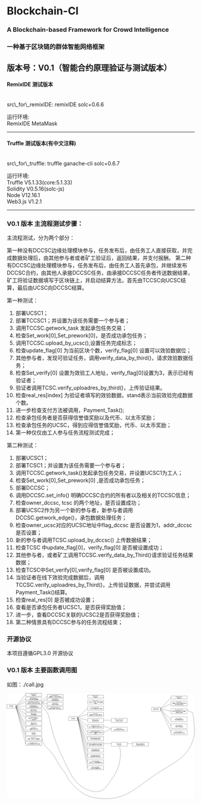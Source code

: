 # Blockchain-CI
### A Blockchain-based Framework for Crowd Intelligence
### 一种基于区块链的群体智能网络框架

版本号：V0.1（智能合约原理验证与测试版本） 
--------------------------------------------------------
#### RemixIDE 测试版本
<br>
src\_for\_remixIDE:   
remixIDE  
solc+0.6.6


运行环境:<br>
    RemixIDE MetaMask

--------------------------------------------------------

#### Truffle 测试版本(有中文注释)
<br>
src\_for\_truffle:    
truffle   
ganache-cli
solc+0.6.7


运行环境:<br>
    Truffle   V5.1.33(core:5.1.33)<br>
    Solidity  V0.5.16(solc-js)<br>
    Node      V12.16.1<br>
    Web3.js   V1.2.1<br>
    
    
--------------------------------------------------------

### V0.1 版本 主流程测试步骤：


主流程测试，分为两个部分：


第一种没有DCCSC边缘处理模块参与，任务发布后，由任务工人直接获取，并完成数据处理后，由其他参与者或者矿工验证后，返回结果，并支付报酬。
第二种有DCCSC边缘处理模块参与，任务发布后，由任务工人首先承包，并继续发布DCCSC合约，由其他人承接DCCSC任务，由承接DCCSC任务者传送数据结果，矿工将验证数据填写于区块链上，并启动结算方法，首先由TCCSC向UCSC结算，最后由UCSC向DCCSC结算。


第一种测试：
1.	部署UCSC1；
2.	部署TCCSC1；并设置为该任务需要一个参与者；
3.	调用TCCSC.getwork_task 发起承包任务交易；
4.	检查Set_work[0],Set_prework[0]，是否成功承包任务；
5.	调用TCCSC.upload_by_ucsc(),设置任务完成标志；
6.	检查update_flag[0] 为当前区块个数，verify_flag[0] 设置可以效验数据位；
7.	其他参与者，发现可验证任务，调用verify_data_by_third()，请求效验数据任务；
8.	检查Set_verify[0] 设置为效验工人地址，verify_flag[0]设置为3，表示已经有验证者；
9.	验证者调用TCSC.verify_uploadres_by_third()，上传验证结果。
10.	检查real_res[index] 为验证者填写的效验数据，stand表示当前效验完成数据个数。
11.	进一步检查支付方法被调用，Payment_Task();
12.	检查承包任务者是否获得信誉值奖励以及代币、以太币奖励；
13.	检查承包任务的UCSC，得到应得信誉值奖励，代币、以太币奖励；
14.	第一种仅仅由工人参与任务流程测试完成；

第二种测试：
1.	部署UCSC1；
2.	部署TCSC1；并设置为该任务需要一个参与者；
3.	调用TCCSC.getwork_task()发起承包任务交易，并设置UCSC1为工人；
4.	检查Set_work[0],Set_prework[0] ,是否成功承包任务；
5.	部署DCCSC；
6.	调用DCCSC.set_info() 明确DCCSC合约的所有者以及相关的TCCSC信息；
7.	检查owner_dccsc, tcsc 的两个地址，是否设置成功；
8.	部署UCSC2作为另一个新的参与者，新参与者调用DCCSC.getwork_edge()，承包数据处理任务；
9.	检查owner_ucsc对应的UCSC地址中flag_dccsc 是否设置为1，addr_dccsc 是否设置；
10.	新的参与者调用TCSC.upload_by_dccsc() 上传数据结果；
11.	检查TCSC 中update_flag[0]，verify_flag[0] 是否被设置成功；
12.	其他参与者，或者矿工调用TCCSC.verify_data_by_Third()请求验证任务结果数据；
13.	检查TCSC中Set_verify[0],verify_flag[0] 是否被设置成功。
14.	当验证者在线下效验完成数据后，调用TCCSC.verify_uploadres_by_Third()，上传验证数据，并尝试调用Payment_Task()结算。
15.	检查real_res[0] 是否被成功设置；
16.	查看是否承包任务者UCSC1，是否获得奖励值；
17.	进一步，查看DCCSC关联的UCSC2是否获得奖励值；
18.	第二种情景具有DCCSC参与的任务流程结束；

### 开源协议
本项目遵循GPL3.0 开源协议

### V0.1 版本 主要函数调用图
如图：./call.jpg

![call](./callp.jpg)
